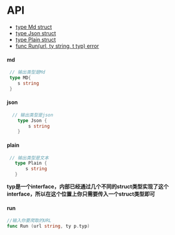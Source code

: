 # API

- [type Md struct](#md)
- [type Json struct](#json)
- [type Plain struct](#plain)
- [func Run(url, ty string, t typ) error](#run)
#### md

``` go
 // 输出类型是Md
 type MD{
    s string
 }
```
#### json

```go
  // 输出类型是json
    type Json {
        s string
    }
```

#### plain

 ```go
  // 输出类型是文本
    type Plain {
        s string
    }
```

**typ是一个interface，内部已经通过几个不同的struct类型实现了这个interface，所以在这个位置上你只需要传入一个struct类型即可**

#### run

```go
//输入你要爬取的URL
func Run (url string, ty p.typ)

```
